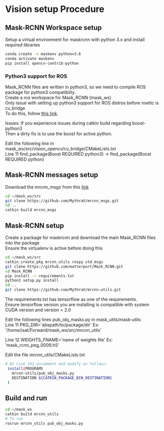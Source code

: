 # Vision setup Procedure

## Mask-RCNN Workspace setup
Setup a virtual environment for maskrcnn with python 3.x and install required libraries
```bash
conda create -n maskenv python=3.6
conda activate maskenv
pip install opencv-contrib-python
```

### Python3 support for ROS
Mask_RCNN files are written in python3, so we need to compile ROS package for python3
compatibilty.  
Create a ros workspace for Mask_RCNN (mask_ws)  
Only issue with setting up python3 support for ROS distros before noetic is cv_bridge  
To do this, follow [this link](https://medium.com/@beta_b0t/how-to-setup-ros-with-python-3-44a69ca36674).

Issues: If you experience issues during catkin build regarding boost-python3  
Then a dirty fix is to use the boost for active python.

Edit the following line in mask_ws/src/vision_opencv/cv_bridge/CMakeLists.txt  
Line 11  find_package(Boost REQUIRED python3) ->  find_package(Boost REQUIRED python)

## Mask-RCNN messages setup
Download the mrcnn_msgs from this [link](https://github.com/MythraV/mrcnn_msgs.git)
```bash
cd ~/mask_ws/src
git clone https://github.com/MythraV/mrcnn_msgs.git
cd ..
catkin build mrcnn_msgs
```

## Mask-RCNN setup
Create a package for maskrcnn and download the main Mask_RCNN files into the package  
Ensure the virtualenv is active before doing this
```bash
cd ~/mask_ws/src
catkin_create_pkg mrcnn_utils rospy std_msgs
git clone https://github.com/matterport/Mask_RCNN.git
cd Mask_RCNN
pip install -r requirements.txt
python3 setup.py install
cd ..
git clone https://github.com/MythraV/mrcnn-utils.git
```
The requirements.txt has tensorflow as one of the requirements.  
Ensure tensorflow version you are installing is compatible with system CUDA version
and version < 2.0

Edit the following lines pub_obj_masks.py in mask_utils/mask-utils:  
Line 11 PKG_DIR='abspath/to/package/dir' Ex: '/home/isat/Forward/mask_ws/src/mrcnn_utils'

Line 12 WEIGHTS_FNAME='name of weights file' Ex: 'mask_rcnn_peg_0009.h5'

Edit the file mrcnn_utils/CMakeLists.txt  
```bash
# At Line 161 uncomment and modify as follows:
 install(PROGRAMS  
   mrcnn-utils/pub_obj_masks.py  
   DESTINATION ${CATKIN_PACKAGE_BIN_DESTINATION}  
 )  
```
## Build and run

```bash
cd ~/mask_ws
catkin build mrcnn_utils
# To run
rosrun mrcnn_utils pub_obj_masks.py
```








